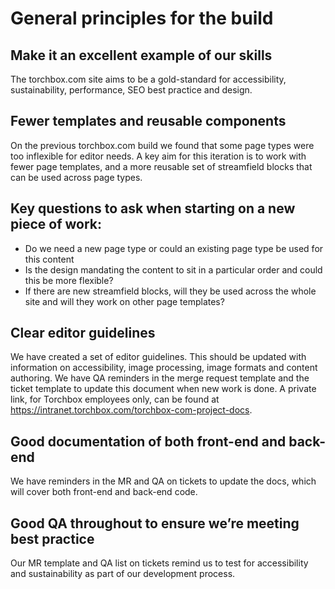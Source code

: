 # General principles for the build

## Make it an excellent example of our skills

The torchbox.com site aims to be a gold-standard for accessibility, sustainability, performance, SEO best practice and design.

## Fewer templates and reusable components

On the previous torchbox.com build we found that some page types were too inflexible for editor needs. A key aim for this iteration is to work with fewer page templates, and a more reusable set of streamfield blocks that can be used across page types.

## Key questions to ask when starting on a new piece of work:

- Do we need a new page type or could an existing page type be used for this content
- Is the design mandating the content to sit in a particular order and could this be more flexible?
- If there are new streamfield blocks, will they be used across the whole site and will they work on other page templates?

## Clear editor guidelines

We have created a set of editor guidelines. This should be updated with information on accessibility, image processing, image formats and content authoring. We have QA reminders in the merge request template and the ticket template to update this document when new work is done. A private link, for Torchbox employees only, can be found at https://intranet.torchbox.com/torchbox-com-project-docs.

## Good documentation of both front-end and back-end

We have reminders in the MR and QA on tickets to update the docs, which will cover both front-end and back-end code.

## Good QA throughout to ensure we’re meeting best practice

Our MR template and QA list on tickets remind us to test for accessibility and sustainability as part of our development process.
